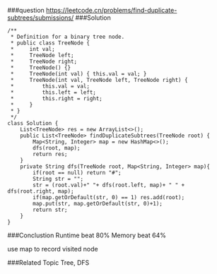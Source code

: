 ###question
https://leetcode.cn/problems/find-duplicate-subtrees/submissions/
###Solution
```
/**
 * Definition for a binary tree node.
 * public class TreeNode {
 *     int val;
 *     TreeNode left;
 *     TreeNode right;
 *     TreeNode() {}
 *     TreeNode(int val) { this.val = val; }
 *     TreeNode(int val, TreeNode left, TreeNode right) {
 *         this.val = val;
 *         this.left = left;
 *         this.right = right;
 *     }
 * }
 */
class Solution {
    List<TreeNode> res = new ArrayList<>();
    public List<TreeNode> findDuplicateSubtrees(TreeNode root) {
        Map<String, Integer> map = new HashMap<>();
        dfs(root, map);
        return res;
    }
    private String dfs(TreeNode root, Map<String, Integer> map){
        if(root == null) return "#";
        String str = "";
        str = (root.val)+" "+ dfs(root.left, map)+ " " + dfs(root.right, map);
        if(map.getOrDefault(str, 0) == 1) res.add(root);
        map.put(str, map.getOrDefault(str, 0)+1);
        return str;
    }
}
```

###Conclustion
Runtime beat 80%
Memory beat 64%

use map to record visited node

###Related Topic
Tree, DFS